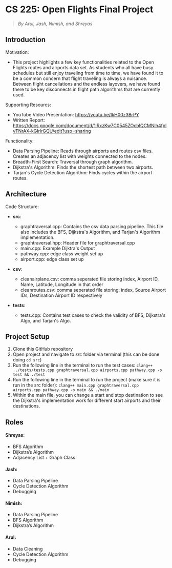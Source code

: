 # CS 225: Open Flights Final Project
> *By Arul, Jash, Nimish, and Shreyas*

## Introduction 
Motivation: 
* This project highlights a few key functionalities related to the Open Flights routes and airports data set. As students who all have busy schedules but still enjoy traveling from time to time, we have found it to be a common concern that flight traveling is always a nuisance. Between flight cancellations and the endless layovers, we have found there to be key disconnects in flight path algorithms that are currently used.

Supporting Resourcs:
* YouTube Video Presentation: https://youtu.be/IkH00z3BrPY
* Written Report: https://docs.google.com/document/d/1lRxzKw7C0545ZOcbIQCMNlh4fplvTNrAX-kGIrlrGQU/edit?usp=sharing 

Functionality:
* Data Parsing Pipeline: Reads through airports and routes csv files. Creates an adjacency list with weights connected to the nodes.
* Breadth-First Search: Traversal through graph algorithm.
* Dijkstra's Algorithm: Finds the shortest path between two airports. 
* Tarjan's Cycle Detection Algorithm: Finds cycles within the airport routes.

## Architecture
Code Structure:
  * **src**:
    * graphtraversal.cpp: Contains the csv data parsing pipeline. This file also includes the BFS, Dijkstra's Algorithm, and Tarjan's Algorithm implementation.
    * graphtraversal.hpp: Header file for graphtraversal.cpp
    * main.cpp: Example Dijktra's Output
    * pathway.cpp: edge class weight set up
    * airport.cpp: edge class set up
  * **csv**:   
    * cleanairplane.csv: comma seperated file storing index, Airport ID, Name, Latitude, Longitude in that order
    * cleanroutes.csv: comma seperated file storing: index, Source Airport IDs, Destination Airport ID respectively

  * **tests**: 
    * tests.cpp: Contains test cases to check the validity of BFS, Dijkstra's Algo, and Tarjan's Algo.
## Project Setup
1. Clone this GitHub repository
2. Open project and navigate to *src* folder via terminal (this can be done doing ```cd src```)
3. Run the following line in the terminal to run the test cases: 
```clang++ ../tests/tests.cpp graphtraversal.cpp airports.cpp pathway.cpp -o test && ./test```
4. Run the following line in the terminal to run the project (make sure it is run in the src folder): 
```clang++ main.cpp graphtraversal.cpp airports.cpp pathway.cpp -o main && ./main```
5. Within the main file, you can change a start and stop destination to see the Dijkstra's implementation work for different start airports and their destinations.
## Roles
#### Shreyas: 
* BFS Algorithm
* Dijkstra’s Algorithm
* Adjacency List + Graph Class

#### Jash: 
* Data Parsing Pipeline
* Cycle Detection Algorithm
* Debugging

#### Nimish: 
* Data Parsing Pipeline
* BFS Algorithm
* Dijkstra’s Algorithm

#### Arul: 
* Data Cleaning
* Cycle Detection Algorithm
* Debugging





